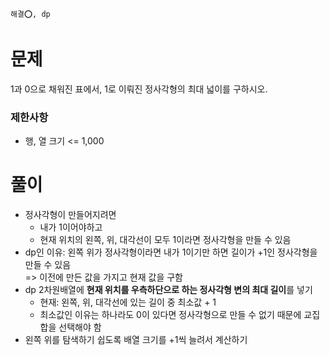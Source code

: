 ```
해결⭕️, dp
```

# 문제

1과 0으로 채워진 표에서, 1로 이뤄진 정사각형의 최대 넓이를 구하시오.

### 제한사항

- 행, 열 크기 <= 1,000

# 풀이

- 정사각형이 만들어지려면
  - 내가 1이어야하고
  - 현재 위치의 왼쪽, 위, 대각선이 모두 1이라면 정사각형을 만들 수 있음
- dp인 이유: 왼쪽 위가 정사각형이라면 내가 1이기만 하면 길이가 +1인 정사각형을 만들 수 있음<br> => 이전에 만든 값을 가지고 현재 값을 구함
- dp 2차원배열에 **현재 위치를 우측하단으로 하는 정사각형 변의 최대 길이**를 넣기
  - 현재: 왼쪽, 위, 대각선에 있는 길이 중 최소값 + 1
  - 최소값인 이유는 하나라도 0이 있다면 정사각형으로 만들 수 없기 때문에 교집합을 선택해야 함
- 왼쪽 위를 탐색하기 쉽도록 배열 크기를 +1씩 늘려서 계산하기
